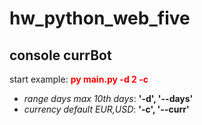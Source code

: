 # hw_python_web_five
## console currBot

<p>start example: <b style="color: red">py main.py -d 2 -c</b></p>

<ul>
<li><i>range days max 10th days</i>: <b>'-d', '--days'</b> </li>
<li><i>currency default EUR,USD</i>: <b>'-c', '--curr'</b> </li>
</ul>


